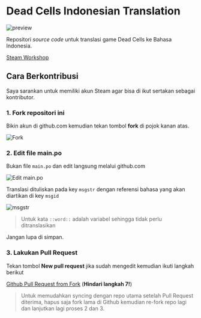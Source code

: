 # Dead Cells Indonesian Translation


![preview](preview.jpg)

Repositori *source code* untuk translasi game Dead Cells ke Bahasa Indonesia.

[Steam Workshop](http://steamcommunity.com/sharedfiles/filedetails/?id=1244163580)

## Cara Berkontribusi

Saya sarankan untuk memiliki akun Steam agar bisa di ikut sertakan sebagai kontributor. 

### 1. Fork repositori ini 

Bikin akun di github.com kemudian tekan tombol **fork** di pojok kanan atas.

![Fork](fork.png)

### 2. Edit file main.po

Bukan file `main.po` dan edit langsung melalui github.com

![Edit main.po](github-edit-mainpo.png)

Translasi dituliskan pada key `msgstr` dengan referensi bahasa yang akan diartikan di key `msgid`

![msgstr](github-edit-mainpo-key.png)

> Untuk kata `::word::` adalah variabel sehingga tidak perlu ditranslasikan

Jangan lupa di simpan.

### 3. Lakukan Pull Request

Tekan tombol **New pull request** jika sudah mengedit kemudian ikuti langkah berikut 

[Github Pull Request from Fork](https://help.github.com/articles/creating-a-pull-request-from-a-fork/) (**Hindari langkah 7!**)


> Untuk memudahkan syncing dengan repo utama setelah Pull Request diterima, hapus saja fork lama di Github kemudian re-fork repo lagi dan lanjutkan lagi proses 2 dan 3.